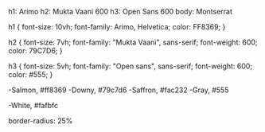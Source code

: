 <!-- Font Specs -->
h1: Arimo
h2: Mukta Vaani 600
h3: Open Sans 600
body: Montserrat


<!-- Header Specs -->
h1 { 
    font-size: 10vh;
    font-family: Arimo, Helvetica;
    color: FF8369;
}

h2 {
    font-size: 7vh;
    font-family: "Mukta Vaani", sans-serif;
    font-weight: 600;
    color: 79C7D6;
}

h3 {
    font-size: 5vh;
    font-family: "Open sans", sans-serif;
    font-weight: 600;
    color: #555;
}

<!-- Color Scheme -->
<!-- Fonts -->
-Salmon, #ff8369
-Downy, #79c7d6
-Saffron, #fac232
-Gray, #555

<!-- Backgrounds -->
-White, #fafbfc

<!-- Borders -->

border-radius: 25%

